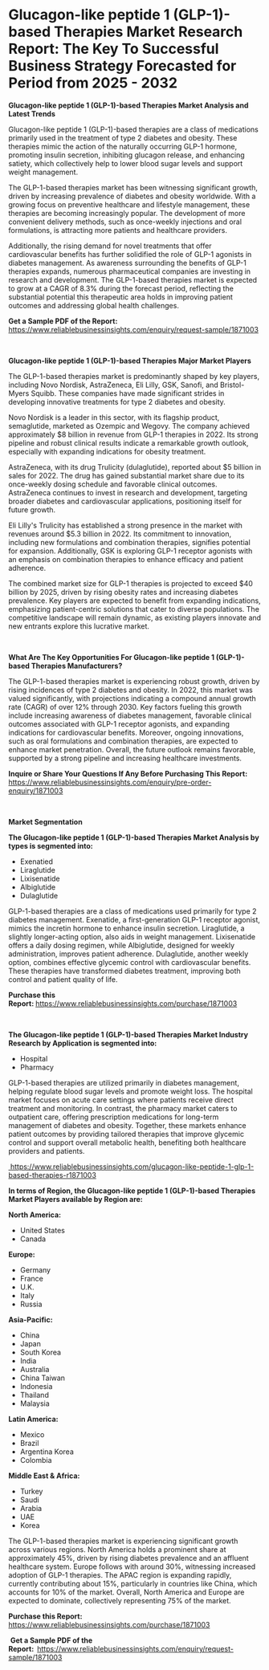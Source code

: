 <p><h1>Glucagon-like peptide 1 (GLP-1)-based Therapies Market Research Report: The Key To Successful Business Strategy Forecasted for Period from 2025 - 2032</h1></p><p><strong>Glucagon-like peptide 1 (GLP-1)-based Therapies Market Analysis and Latest Trends</strong></p>
<p><p>Glucagon-like peptide 1 (GLP-1)-based therapies are a class of medications primarily used in the treatment of type 2 diabetes and obesity. These therapies mimic the action of the naturally occurring GLP-1 hormone, promoting insulin secretion, inhibiting glucagon release, and enhancing satiety, which collectively help to lower blood sugar levels and support weight management.</p><p>The GLP-1-based therapies market has been witnessing significant growth, driven by increasing prevalence of diabetes and obesity worldwide. With a growing focus on preventive healthcare and lifestyle management, these therapies are becoming increasingly popular. The development of more convenient delivery methods, such as once-weekly injections and oral formulations, is attracting more patients and healthcare providers.</p><p>Additionally, the rising demand for novel treatments that offer cardiovascular benefits has further solidified the role of GLP-1 agonists in diabetes management. As awareness surrounding the benefits of GLP-1 therapies expands, numerous pharmaceutical companies are investing in research and development. The GLP-1-based therapies market is expected to grow at a CAGR of 8.3% during the forecast period, reflecting the substantial potential this therapeutic area holds in improving patient outcomes and addressing global health challenges.</p></p>
<p><strong>Get a Sample PDF of the Report:&nbsp;</strong> <a href="https://www.reliablebusinessinsights.com/enquiry/request-sample/1871003?utm_campaign=3354&utm_medium=2&utm_source=Github&utm_content=ia&utm_term=19042025&utm_id=glucagon-like-peptide-1-glp-1-based-therapies">https://www.reliablebusinessinsights.com/enquiry/request-sample/1871003</a></p>
<p>&nbsp;</p>
<p><strong>Glucagon-like peptide 1 (GLP-1)-based Therapies Major Market Players</strong></p>
<p><p>The GLP-1-based therapies market is predominantly shaped by key players, including Novo Nordisk, AstraZeneca, Eli Lilly, GSK, Sanofi, and Bristol-Myers Squibb. These companies have made significant strides in developing innovative treatments for type 2 diabetes and obesity.</p><p>Novo Nordisk is a leader in this sector, with its flagship product, semaglutide, marketed as Ozempic and Wegovy. The company achieved approximately $8 billion in revenue from GLP-1 therapies in 2022. Its strong pipeline and robust clinical results indicate a remarkable growth outlook, especially with expanding indications for obesity treatment.</p><p>AstraZeneca, with its drug Trulicity (dulaglutide), reported about $5 billion in sales for 2022. The drug has gained substantial market share due to its once-weekly dosing schedule and favorable clinical outcomes. AstraZeneca continues to invest in research and development, targeting broader diabetes and cardiovascular applications, positioning itself for future growth.</p><p>Eli Lilly's Trulicity has established a strong presence in the market with revenues around $5.3 billion in 2022. Its commitment to innovation, including new formulations and combination therapies, signifies potential for expansion. Additionally, GSK is exploring GLP-1 receptor agonists with an emphasis on combination therapies to enhance efficacy and patient adherence.</p><p>The combined market size for GLP-1 therapies is projected to exceed $40 billion by 2025, driven by rising obesity rates and increasing diabetes prevalence. Key players are expected to benefit from expanding indications, emphasizing patient-centric solutions that cater to diverse populations. The competitive landscape will remain dynamic, as existing players innovate and new entrants explore this lucrative market.</p></p>
<p>&nbsp;</p>
<p><strong>What Are The Key Opportunities For Glucagon-like peptide 1 (GLP-1)-based Therapies Manufacturers?</strong></p>
<p><p>The GLP-1-based therapies market is experiencing robust growth, driven by rising incidences of type 2 diabetes and obesity. In 2022, this market was valued significantly, with projections indicating a compound annual growth rate (CAGR) of over 12% through 2030. Key factors fueling this growth include increasing awareness of diabetes management, favorable clinical outcomes associated with GLP-1 receptor agonists, and expanding indications for cardiovascular benefits. Moreover, ongoing innovations, such as oral formulations and combination therapies, are expected to enhance market penetration. Overall, the future outlook remains favorable, supported by a strong pipeline and increasing healthcare investments.</p></p>
<p><strong>Inquire or Share Your Questions If Any Before Purchasing This Report:</strong> <a href="https://www.reliablebusinessinsights.com/enquiry/pre-order-enquiry/1871003?utm_campaign=3354&utm_medium=2&utm_source=Github&utm_content=ia&utm_term=19042025&utm_id=glucagon-like-peptide-1-glp-1-based-therapies">https://www.reliablebusinessinsights.com/enquiry/pre-order-enquiry/1871003</a></p>
<p>&nbsp;</p>
<p><strong>Market Segmentation</strong></p>
<p><strong>The Glucagon-like peptide 1 (GLP-1)-based Therapies Market Analysis by types is segmented into:</strong></p>
<p><ul><li>Exenatied</li><li>Liraglutide</li><li>Lixisenatide</li><li>Albiglutide</li><li>Dulaglutide</li></ul></p>
<p><p>GLP-1-based therapies are a class of medications used primarily for type 2 diabetes management. Exenatide, a first-generation GLP-1 receptor agonist, mimics the incretin hormone to enhance insulin secretion. Liraglutide, a slightly longer-acting option, also aids in weight management. Lixisenatide offers a daily dosing regimen, while Albiglutide, designed for weekly administration, improves patient adherence. Dulaglutide, another weekly option, combines effective glycemic control with cardiovascular benefits. These therapies have transformed diabetes treatment, improving both control and patient quality of life.</p></p>
<p><strong>Purchase this Report:&nbsp;</strong><a href="https://www.reliablebusinessinsights.com/purchase/1871003?utm_campaign=3354&utm_medium=2&utm_source=Github&utm_content=ia&utm_term=19042025&utm_id=glucagon-like-peptide-1-glp-1-based-therapies">https://www.reliablebusinessinsights.com/purchase/1871003</a></p>
<p>&nbsp;</p>
<p><strong>The Glucagon-like peptide 1 (GLP-1)-based Therapies Market Industry Research by Application is segmented into:</strong></p>
<p><ul><li>Hospital</li><li>Pharmacy</li></ul></p>
<p><p>GLP-1-based therapies are utilized primarily in diabetes management, helping regulate blood sugar levels and promote weight loss. The hospital market focuses on acute care settings where patients receive direct treatment and monitoring. In contrast, the pharmacy market caters to outpatient care, offering prescription medications for long-term management of diabetes and obesity. Together, these markets enhance patient outcomes by providing tailored therapies that improve glycemic control and support overall metabolic health, benefiting both healthcare providers and patients.</p></p>
<p><a href="https://www.reliablebusinessinsights.com/glucagon-like-peptide-1-glp-1-based-therapies-r1871003?utm_campaign=3354&utm_medium=2&utm_source=Github&utm_content=ia&utm_term=19042025&utm_id=glucagon-like-peptide-1-glp-1-based-therapies">&nbsp;https://www.reliablebusinessinsights.com/glucagon-like-peptide-1-glp-1-based-therapies-r1871003</a></p>
<p><strong>In terms of Region, the Glucagon-like peptide 1 (GLP-1)-based Therapies Market Players available by Region are:</strong></p>
<p>
    <p> <strong> North America: </strong>
        <ul>
            <li>United States</li>
            <li>Canada</li>
        </ul>
        </p> 
    <p> <strong> Europe: </strong>
        <ul>
            <li>Germany</li>
            <li>France</li>
            <li>U.K.</li>
            <li>Italy</li>
            <li>Russia</li>
        </ul>
        </p> 
    <p> <strong> Asia-Pacific: </strong>
        <ul>
            <li>China</li>
            <li>Japan</li>
            <li>South Korea</li>
            <li>India</li>
            <li>Australia</li>
            <li>China Taiwan</li>
            <li>Indonesia</li>
            <li>Thailand</li>
            <li>Malaysia</li>
        </ul>
        </p> 
    <p> <strong> Latin America: </strong>
        <ul>
            <li>Mexico</li>
            <li>Brazil</li>
            <li>Argentina Korea</li>
            <li>Colombia</li>
        </ul>
        </p> 
    <p> <strong> Middle East & Africa: </strong>
        <ul>
            <li>Turkey</li>
            <li>Saudi</li>
            <li>Arabia</li>
            <li>UAE</li>
            <li>Korea</li>
        </ul>
    </p>
    </p>
<p><p>The GLP-1-based therapies market is experiencing significant growth across various regions. North America holds a prominent share at approximately 45%, driven by rising diabetes prevalence and an affluent healthcare system. Europe follows with around 30%, witnessing increased adoption of GLP-1 therapies. The APAC region is expanding rapidly, currently contributing about 15%, particularly in countries like China, which accounts for 10% of the market. Overall, North America and Europe are expected to dominate, collectively representing 75% of the market.</p></p>
<p><strong>Purchase this Report: </strong><a href="https://www.reliablebusinessinsights.com/purchase/1871003?utm_campaign=3354&utm_medium=2&utm_source=Github&utm_content=ia&utm_term=19042025&utm_id=glucagon-like-peptide-1-glp-1-based-therapies">https://www.reliablebusinessinsights.com/purchase/1871003</a></p>
<p>&nbsp;<strong>Get a Sample PDF of the Report:&nbsp;&nbsp;</strong><a href="https://www.reliablebusinessinsights.com/enquiry/request-sample/1871003?utm_campaign=3354&utm_medium=2&utm_source=Github&utm_content=ia&utm_term=19042025&utm_id=glucagon-like-peptide-1-glp-1-based-therapies">https://www.reliablebusinessinsights.com/enquiry/request-sample/1871003</a></p>
<p><strong></strong></p>
<p><p></p><p></p><p></p></p>